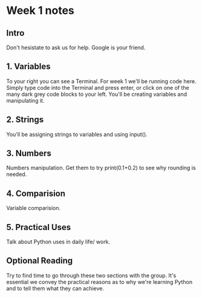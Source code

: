 # Week 1 notes

## Intro
Don't hesistate to ask us for help. Google is your friend.

## 1. Variables
To your right you can see a Terminal. For week 1 we'll be running code here. Simply type code into the Terminal and press enter, or click on one of the many dark grey code blocks to your left.
You'll be creating variables and manipulating it.

## 2. Strings
You'll be assigning strings to variables and using input().

## 3. Numbers
Numbers manipulation. Get them to try print(0.1+0.2) to see why rounding is needed.

## 4. Comparision
Variable comparision.

## 5. Practical Uses
Talk about Python uses in daily life/ work.

## Optional Reading
Try to find time to go through these two sections with the group. It's essential we convey the practical reasons as to why we're learning Python and to tell them what they can achieve.